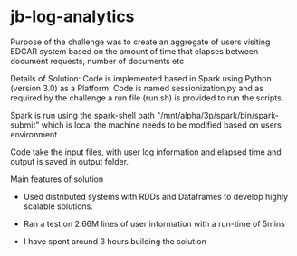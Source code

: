 # jb-log-analytics

Purpose of the challenge was to create an aggregate of users visiting EDGAR system based on  the amount of time that elapses between document requests, number of documents etc

Details of Solution: Code is implemented based in Spark using Python (version 3.0) as a Platform. Code is named sessionization.py and as required by the challenge a run file (run.sh) is provided to run the scripts.

Spark is run using the spark-shell path "/mnt/alpha/3p/spark/bin/spark-submit" which is local the machine needs to be modified based on users environment

Code take the input files, with user log information and elapsed time and output is saved in output folder.

Main features of solution

- Used distributed systems with RDDs and Dataframes to develop highly scalable solutions.

- Ran a test on 2.66M lines of user information with a run-time of 5mins

- I have spent around 3 hours building the solution

